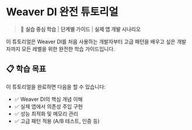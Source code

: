 # Weaver DI 완전 튜토리얼

> 🎯 **실습 중심 학습** | **단계별 가이드** | **실제 앱 개발 시나리오**

이 튜토리얼은 Weaver DI를 처음 사용하는 개발자부터 고급 패턴을 배우고 싶은 개발자까지 모든 레벨을 위한 완전한 학습 가이드입니다.

## 📋 학습 목표

이 튜토리얼을 완료하면 다음을 할 수 있습니다:
- ✅ Weaver DI의 핵심 개념 이해
- ✅ 실제 앱에서 의존성 주입 구현
- ✅ 성능 최적화 및 메모리 관리
- ✅ 고급 패턴 적용 (A/B 테스트, 인증 등)
